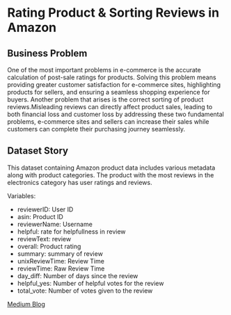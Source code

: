 # Rating Product & Sorting Reviews in Amazon

## Business Problem

One of the most important problems in e-commerce is the accurate calculation of post-sale ratings for products. Solving this problem means providing greater customer satisfaction for e-commerce sites, highlighting products for sellers, and ensuring a seamless shopping experience for buyers. Another problem that arises is the correct sorting of product reviews.Misleading reviews can directly affect product sales, leading to both financial loss and customer loss by addressing these two fundamental problems, e-commerce sites and sellers can increase their sales while customers can complete their purchasing journey seamlessly.

## Dataset Story

This dataset containing Amazon product data includes various metadata along with product categories. The product with the most reviews in the electronics category has user ratings and reviews.

Variables:
- reviewerID: User ID
- asin: Product ID
- reviewerName: Username
- helpful: rate for helpfullness in review
- reviewText: review
- overall: Product rating
- summary: summary of review
- unixReviewTime: Review Time
- reviewTime: Raw Review Time
- day_diff: Number of days since the review
- helpful_yes: Number of helpful votes for the review
- total_vote: Number of votes given to the review

[Medium Blog](https://medium.com/@denizcansuturan/rating-product-sorting-reviews-in-amazon-and-imdb-d7b53ace10a6)
